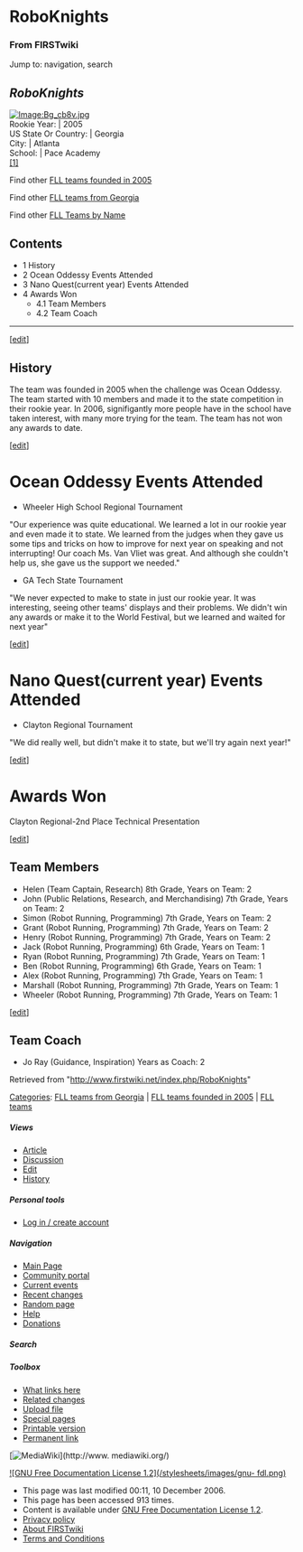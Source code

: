 # RoboKnights

### From FIRSTwiki

Jump to: navigation, search

_RoboKnights_  
---  
[![Image:Bg_cb8v.jpg](/media/c/ce/Bg_cb8v.jpg)](/index.php/Image:Bg_cb8v.jpg
"Image:Bg_cb8v.jpg" )  
Rookie Year: | 2005  
US State Or Country: | Georgia  
City: | Atlanta  
School: | Pace Academy  
[[1]](http://www.roboknights.us "http://www.roboknights.us" )  
  
Find other [FLL teams founded in
2005](/index.php/Category:FLL_teams_founded_in_2005 "Category:FLL teams
founded in 2005" )

Find other [FLL teams from Georgia](/index.php/Category:FLL_teams_from_Georgia
"Category:FLL teams from Georgia" )

Find other [FLL Teams by Name](/index.php/Category:FLL_teams "Category:FLL
teams" )

  

  

## Contents

  * 1 History
  * 2 Ocean Oddessy Events Attended
  * 3 Nano Quest(current year) Events Attended
  * 4 Awards Won
    * 4.1 Team Members
    * 4.2 Team Coach  
---  
  
[[edit](/index.php?title=RoboKnights&action=edit&section=1 "Edit section:
History" )]

## History

The team was founded in 2005 when the challenge was Ocean Oddessy. The team
started with 10 members and made it to the state competition in their rookie
year. In 2006, signifigantly more people have in the school have taken
interest, with many more trying for the team. The team has not won any awards
to date.

[[edit](/index.php?title=RoboKnights&action=edit&section=2 "Edit section:
Ocean Oddessy Events Attended" )]

# Ocean Oddessy Events Attended

  * Wheeler High School Regional Tournament 

"Our experience was quite educational. We learned a lot in our rookie year and
even made it to state. We learned from the judges when they gave us some tips
and tricks on how to improve for next year on speaking and not interrupting!
Our coach Ms. Van Vliet was great. And although she couldn't help us, she gave
us the support we needed."

  * GA Tech State Tournament 

"We never expected to make to state in just our rookie year. It was
interesting, seeing other teams' displays and their problems. We didn't win
any awards or make it to the World Festival, but we learned and waited for
next year"

[[edit](/index.php?title=RoboKnights&action=edit&section=3 "Edit section: Nano
Quest\(current year\) Events Attended" )]

# Nano Quest(current year) Events Attended

  * Clayton Regional Tournament 

"We did really well, but didn't make it to state, but we'll try again next
year!"

[[edit](/index.php?title=RoboKnights&action=edit&section=4 "Edit section:
Awards Won" )]

# Awards Won

Clayton Regional-2nd Place Technical Presentation

[[edit](/index.php?title=RoboKnights&action=edit&section=5 "Edit section: Team
Members" )]

## Team Members

  * Helen (Team Captain, Research) 8th Grade, Years on Team: 2 
  * John (Public Relations, Research, and Merchandising) 7th Grade, Years on Team: 2 
  * Simon (Robot Running, Programming) 7th Grade, Years on Team: 2 
  * Grant (Robot Running, Programming) 7th Grade, Years on Team: 2 
  * Henry (Robot Running, Programming) 7th Grade, Years on Team: 2 
  * Jack (Robot Running, Programming) 6th Grade, Years on Team: 1 
  * Ryan (Robot Running, Programming) 7th Grade, Years on Team: 1 
  * Ben (Robot Running, Programming) 6th Grade, Years on Team: 1 
  * Alex (Robot Running, Programming) 7th Grade, Years on Team: 1 
  * Marshall (Robot Running, Programming) 7th Grade, Years on Team: 1 
  * Wheeler (Robot Running, Programming) 7th Grade, Years on Team: 1 

[[edit](/index.php?title=RoboKnights&action=edit&section=6 "Edit section: Team
Coach" )]

## Team Coach

  * Jo Ray (Guidance, Inspiration) Years as Coach: 2 

Retrieved from "<http://www.firstwiki.net/index.php/RoboKnights>"

[Categories](/index.php?title=Special:Categories&article=RoboKnights
"Special:Categories" ): [FLL teams from
Georgia](/index.php/Category:FLL_teams_from_Georgia "Category:FLL teams from
Georgia" ) | [FLL teams founded in
2005](/index.php/Category:FLL_teams_founded_in_2005 "Category:FLL teams
founded in 2005" ) | [FLL teams](/index.php/Category:FLL_teams "Category:FLL
teams" )

##### Views

  * [Article](/index.php/RoboKnights)
  * [Discussion](/index.php?title=Talk:RoboKnights&action=edit)
  * [Edit](/index.php?title=RoboKnights&action=edit)
  * [History](/index.php?title=RoboKnights&action=history)

##### Personal tools

  * [Log in / create account](/index.php?title=Special:Userlogin&returnto=RoboKnights)

[](/index.php/Main_Page "Main Page" )

##### Navigation

  * [Main Page](/index.php/Main_Page)
  * [Community portal](/index.php/FIRSTwiki:Community_portal)
  * [Current events](/index.php/Current_events)
  * [Recent changes](/index.php/Special:Recentchanges)
  * [Random page](/index.php/Special:Random)
  * [Help](/index.php/Help:Contents)
  * [Donations](/index.php/FIRSTwiki:Site_support)

##### Search



##### Toolbox

  * [What links here](/index.php/Special:Whatlinkshere/RoboKnights)
  * [Related changes](/index.php/Special:Recentchangeslinked/RoboKnights)
  * [Upload file](/index.php/Special:Upload)
  * [Special pages](/index.php/Special:Specialpages)
  * [Printable version](/index.php?title=RoboKnights&printable=yes)
  * [Permanent link](/index.php?title=RoboKnights&oldid=51632)

[![MediaWiki](/skins/common/images/poweredby_mediawiki_88x31.png)](http://www.
mediawiki.org/)

[![GNU Free Documentation License 1.2](/stylesheets/images/gnu-
fdl.png)](http://www.gnu.org/copyleft/fdl.html)

  * This page was last modified 00:11, 10 December 2006.
  * This page has been accessed 913 times.
  * Content is available under [GNU Free Documentation License 1.2](http://www.gnu.org/copyleft/fdl.html "http://www.gnu.org/copyleft/fdl.html" ).
  * [Privacy policy](/index.php/FIRSTwiki:Privacy_policy "FIRSTwiki:Privacy policy" )
  * [About FIRSTwiki](/index.php/FIRSTwiki:About "FIRSTwiki:About" )
  * [Terms and Conditions](/index.php/FIRSTwiki:Terms_and_conditions "FIRSTwiki:Terms and conditions" )

